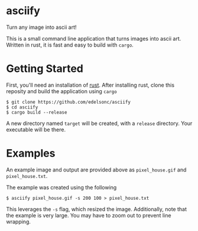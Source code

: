 # asciify
Turn any image into ascii art!

This is a small command line application that turns images into ascii art. Written in rust, it is fast and easy to build with `cargo`.

# Getting Started
First, you'll need an installation of [rust](https://www.rust-lang.org/en-US/). After installing rust, clone this reposity and build the application using `cargo`

```
$ git clone https://github.com/edelsonc/asciify
$ cd asciify
$ cargo build --release
```

A new directory named `target` will be created, with a `release` directory. Your executable will be there.

# Examples
An example image and output are provided above as `pixel_house.gif` and `pixel_house.txt`.

The example was created using the following
```
$ asciify pixel_house.gif -s 200 100 > pixel_house.txt
```

This leverages the `-s` flag, which resized the image. Additionally, note that the example is very large. You may have to zoom out to prevent line wrapping.
